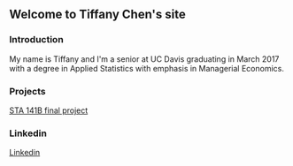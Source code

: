 ## Welcome to Tiffany Chen's site

### Introduction
My name is Tiffany and I'm a senior at UC Davis graduating in March 2017 with a degree in Applied Statistics with emphasis in Managerial Economics. 

### Projects
[STA 141B final project](https://github.com/itstiffchen/sta141proj)


### Linkedin
[Linkedin](https://linkedin.com/in/tiffchenn) 

